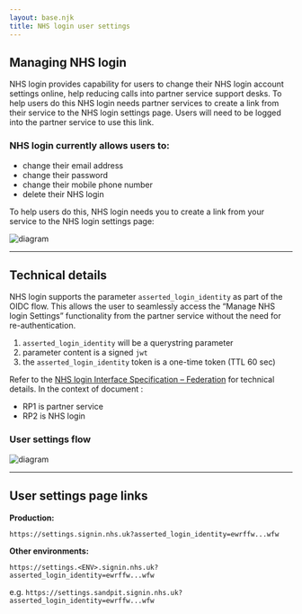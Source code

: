 ```yaml
---
layout: base.njk
title: NHS login user settings
---
```


## Managing NHS login

NHS login provides capability for users to change their NHS login account settings online, help reducing calls into partner service support desks. To help users do this NHS login needs partner services to create a link from their service to the NHS login settings page. Users will need to be logged into the partner service to use this link.

### NHS login currently allows users to:
- change their email address
- change their password
- change their mobile phone number
- delete their NHS login

To help users do this, NHS login needs you to create a link from your service to the NHS login settings page:

![diagram](nhslogin/images/example_settings_smallest.png)

---

## Technical details

NHS login supports the parameter `asserted_login_identity` as part of the OIDC flow. This allows the user to seamlessly access the “Manage NHS login Settings” functionality from the partner service without the need for re-authentication. 

1. `asserted_login_identity` will be a querystring parameter 
2. parameter content is a signed `jwt`
3. the `asserted_login_identity` token is a one-time token (TTL 60 sec)

Refer to the [NHS login Interface Specification – Federation](https://nhsconnect.github.io/nhslogin/interface-spec-doc/) for technical details. In the context of document :
- RP1 is partner service 
- RP2 is NHS login

### User settings flow

![diagram](https://github.com/nhsconnect/nhslogin/raw/files-into-markdown/src/images/SettingsDiagram_smaller.png "NHS login settings flow diagram")

---

## User settings page links

**Production:** 

`https://settings.signin.nhs.uk?asserted_login_identity=ewrffw...wfw`

**Other environments:** 

`https://settings.<ENV>.signin.nhs.uk?asserted_login_identity=ewrffw...wfw`

e.g. `https://settings.sandpit.signin.nhs.uk?asserted_login_identity=ewrffw...wfw`


